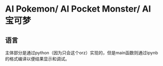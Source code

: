 # AI Pokemon/ AI Pocket Monster/ AI 宝可梦
## 语言
  主体部分是通过python（因为只会这个orz）实现的，但是main函数则通过ipynb的格式编译以便结果显示和调试。
  
